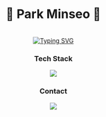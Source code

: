 <div align='center'>
  <h1>🌼 Park Minseo 🌳</h1>
  <br />
  <a href="https://git.io/typing-svg"><img src="https://readme-typing-svg.demolab.com?font=Pretendard&weight=200&size=19&duration=2000&pause=2000&color=00CDFF&center=true&width=435&lines=Frontend+Developer" alt="Typing SVG" /></a>
  <h3>Tech Stack</h3>
  <p align="center">
    <a href="https://skillicons.dev">
      <img src="https://skillicons.dev/icons?i=react,figma,html,css,js,c" />
    </a>
  </p>
  <h3>Contact</h3>
  <p align="center" style="flex">
    <a href="mailto:lioba00700@gmail.com">
      <img src="https://skillicons.dev/icons?i=gmail&theme=light" />
    </a>
  </p>
</div>
